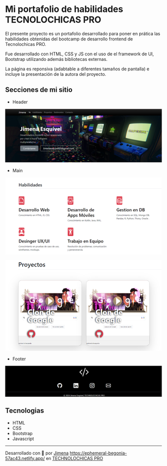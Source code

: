 # Mi portafolio de habilidades TECNOLOCHICAS PRO

El presente proyecto es un portafolio desarrollado para poner en prática las
habilidades obtenidas del bootcamp de desarrollo frontend de Tecnolochicas PRO.

Fue desarrollado con HTML, CSS y JS con el uso de el framework de UI, Bootstrap
utilizando además bibliotecas externas.

La página es reponsiva (adabtable a diferentes tamaños de pantalla) e incluye la 
presentación de la autora del proyecto.



## Secciones de mi sitio 


* Header

![Ecabezado](assets/encabezado.png)


* Main

![MainHabilidades](assets/main.png)

![MainProyectos](assets/proyecto.png)


* Footer


![MainProyectos](assets/footer.png)

## Tecnologias

* HTML
* CSS 
* Bootstrap
* Javascript
---

Desarrollado con  💜 por [Jimena](https://ephemeral-begonia-57ac43.netlify.app/) https://ephemeral-begonia-57ac43.netlify.app/ en [TECHNOLOCHICAS PRO](https://tecnolochicas.mx/)
